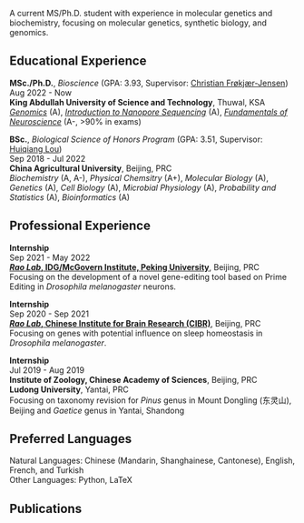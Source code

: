 A current MS/Ph.D. student with experience in molecular genetics and biochemistry, focusing on molecular genetics, synthetic biology, and genomics.

## Educational Experience
**MSc./Ph.D.**, _Bioscience_ (GPA: 3.93, Supervisor: [Christian Frøkjær-Jensen](christianfj@gmail.com))\
Aug 2022 - Now\
**King Abdullah University of Science and Technology**, Thuwal, KSA\
[_Genomics_](simon.krattinger@kaust.edu.sa) (A), [_Introduction to Nanopore Sequencing_](mo.li@kaust.edu.sa) (A), [_Fundamentals of Neuroscience_](leena.ibrahim@kaust.edu.sa) (A-, >90% in exams)

**BSc.**, _Biological Science of Honors Program_ (GPA: 3.51, Supervisor: [Huiqiang Lou](https://cbs.cau.edu.cn/art/2018/9/18/art_31836_586435.html))\
Sep 2018 - Jul 2022\
**China Agricultural University**, Beijing, PRC\
_Biochemistry_ (A, A-), _Physical Chemsitry_ (A+), _Molecular Biology_ (A), _Genetics_ (A), _Cell Biology_ (A), _Microbial Physiology_ (A), _Probability and Statistics_ (A), _Bioinformatics_ (A)

## Professional Experience
**Internship**\
Sep 2021 - May 2022\
**[_Rao Lab_, IDG/McGovern Institute, Peking University](https://mgv.pku.edu.cn/english/people/lbd/PrincipalInvestigator1/360555.htm)**, Beijing, PRC\
Focusing on the development of a novel gene-editing tool based on Prime Editing in _Drosophila melanogaster_ neurons.

**Internship**\
Sep 2020 - Sep 2021\
**[_Rao Lab_, Chinese Institute for Brain Research (CIBR)](https://www.cibr.ac.cn/science/team/detail/401?language=en)**, Beijing, PRC\
Focusing on genes with potential influence on sleep homeostasis in _Drosophila melanogaster_.

**Internship**\
Jul 2019 - Aug 2019\
**Institute of Zoology, Chinese Academy of Sciences**, Beijing, PRC\
**Ludong University**, Yantai, PRC\
Focusing on taxonomy revision for _Pinus_ genus in Mount Dongling (东灵山), Beijing and _Gaetice_ genus in Yantai, Shandong

## Preferred Languages
Natural Languages: Chinese (Mandarin, Shanghainese, Cantonese), English, French, and Turkish\
Other Languages: Python, LaTeX

## Publications
